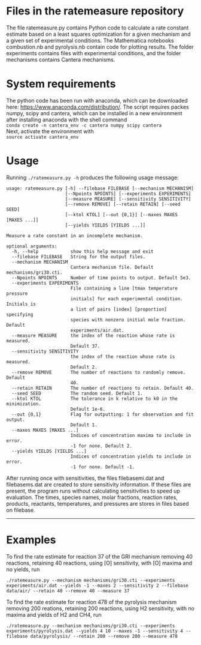 # Files in the ratemeasure repository
The file ratemeasure.py contains Python code to calculate a rate constant estimate based on a least squares optimization for a given mechanism and a given set of experimental conditions. The Mathematica notebooks combustion.nb and pyrolysis.nb contain code for plotting results. The folder experiments contains files with experimental conditions, and the folder mechanisms contains Cantera mechanisms.

# System requirements
The python code has been run with anaconda, which can be downloaded here: https://www.anaconda.com/distribution/. The script requires packes numpy, scipy and cantera, which can be installed in a new environment after installing anaconda with the shell command  
`conda create -n cantera_env -c cantera numpy scipy cantera`  
Next, activate the environment with  
`source activate cantera_env`  

# Usage
Running `./ratemeasure.py -h` produces the following usage message:
```
usage: ratemeasure.py [-h] --filebase FILEBASE [--mechanism MECHANISM]
                      [--Npoints NPOINTS] [--experiments EXPERIMENTS]
                      [--measure MEASURE] [--sensitivity SENSITIVITY]
                      [--remove REMOVE] [--retain RETAIN] [--seed SEED]
                      [--ktol KTOL] [--out {0,1}] [--maxes MAXES [MAXES ...]]
                      [--yields YIELDS [YIELDS ...]]

Measure a rate constant in an incomplete mechanism.

optional arguments:
  -h, --help            show this help message and exit
  --filebase FILEBASE   String for the output files.
  --mechanism MECHANISM
                        Cantera mechanism file. Default mechanisms/gri30.cti.
  --Npoints NPOINTS     Number of time points to output. Default 5e3.
  --experiments EXPERIMENTS
                        File containing a line [tmax temperature pressure
                        initials] for each experimental condition. Initials is
                        a list of pairs [index] [proportion] specifying
                        species with nonzero initial mole fraction. Default
                        experiments/air.dat.
  --measure MEASURE     the index of the reaction whose rate is measured.
                        Default 37.
  --sensitivity SENSITIVITY
                        the index of the reaction whose rate is measured.
                        Default 2.
  --remove REMOVE       The number of reactions to randomly remove. Default
                        40.
  --retain RETAIN       The number of reactions to retain. Default 40.
  --seed SEED           The random seed. Default 1.
  --ktol KTOL           The tolerance in k relative to k0 in the minimization.
                        Default 1e-6.
  --out {0,1}           Flag for outputting: 1 for observation and fit output.
                        Default 1.
  --maxes MAXES [MAXES ...]
                        Indices of concentration maxima to include in error.
                        -1 for none. Default 2.
  --yields YIELDS [YIELDS ...]
                        Indices of concentration yields to include in error.
                        -1 for none. Default -1.
  ```
  
After running once with sensitivities, the files filebasemi.dat and filebasems.dat are created to store sensitivity information.  If these files are present, the program runs without calculating sensitivities to speed up evaluation.  The times, species names, molar fractions, reaction rates, products, reactants, temperatures, and pressures are stores in files based on filebase.

  -----------
# Examples
To find the rate estimate for reaction 37 of the GRI mechanism removing 40 reactions, retaining 40 reactions, using [O] sensitivity, with [O] maxima and no yields, run

`./ratemeasure.py --mechanism mechanisms/gri30.cti --experiments experiments/air.dat --yields -1 --maxes 2 --sensitivity 2 --filebase data/air/ --retain 40 --remove 40 --measure 37`  

To find the rate estimate for reaction 478 of the pyrolysis mechanism removing 200 reations, retaining 200 reactions, using H2 sensitivity, with no maxima and yields of H2 and CH4, run

`./ratemeasure.py --mechanism mechanisms/gri30.cti --experiments experiments/pyrolysis.dat --yields 4 10 --maxes -1 --sensitivity 4 --filebase data/pyrolysis/ --retain 200 --remove 200 --measure 478`  

